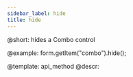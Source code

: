 ```yaml
---
sidebar_label: hide
title: hide
---          
```


@short: hides a Combo control



@example:
form.getItem("combo").hide(); 


@template: api_method
@descr:


